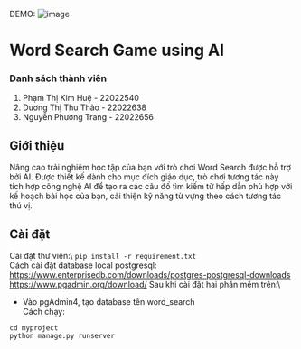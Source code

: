 DEMO:
![image](https://github.com/Page0526/word-search-AI/assets/120580984/4cd6cf48-6fbc-4daf-bd54-e696da1feb71)
# Word Search Game using AI
### Danh sách thành viên
1. Phạm Thị Kim Huệ - 22022540
2. Dương Thị Thu Thảo - 22022638
3. Nguyễn Phương Trang - 22022656
## Giới thiệu
Nâng cao trải nghiệm học tập của bạn với trò chơi Word Search được hỗ trợ bởi AI. Được thiết kế dành cho mục đích giáo dục, trò chơi tương tác này tích hợp công nghệ AI để tạo ra các câu đố tìm kiếm từ hấp dẫn phù hợp với kế hoạch bài học của bạn, cải thiện kỹ năng từ vựng theo cách tương tác thú vị.
## Cài đặt
Cài đặt thư viện:\ 
```pip install -r requirement.txt```
\
Cách cài đặt database local postgresql:
\
https://www.enterprisedb.com/downloads/postgres-postgresql-downloads
https://www.pgadmin.org/download/
Sau khi cài đặt hai phần mềm trên:\
+ Vào pgAdmin4, tạo database tên word_search
\
Cách chạy:
```
cd myproject
python manage.py runserver
```
